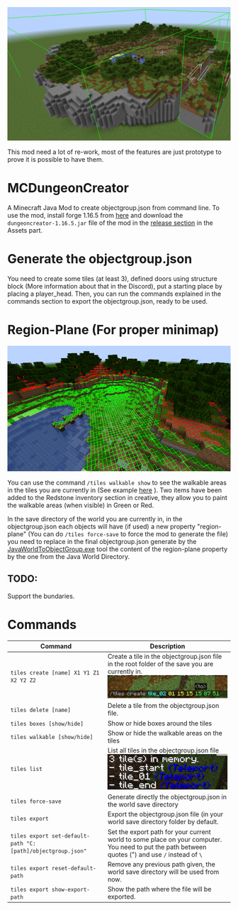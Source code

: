 ![alt text](https://github.com/DungeonsModding/MCDungeonCreator/blob/main/screenshots/tiles_show.png)

This mod need a lot of re-work, most of the features are just prototype to prove it is possible to have them.

# MCDungeonCreator
 A Minecraft Java Mod to create objectgroup.json from command line. To use the mod, install forge 1.16.5 from [here](https://files.minecraftforge.net/net/minecraftforge/forge/index_1.16.5.html) and download the `dungeoncreator-1.16.5.jar` file of the mod in the [release section](https://github.com/DungeonsModding/MCDungeonCreator/releases/latest) in the Assets part.
 
# Generate the objectgroup.json

You need to create some tiles (at least 3), defined doors using structure block (More information about that in the Discord), put a starting place by placing a player_head.
Then, you can run the commands explained in the commands section to export the objectgroup.json, ready to be used.
 
# Region-Plane (For proper minimap)
![alt text](https://github.com/DungeonsModding/MCDungeonCreator/blob/main/screenshots/walkable_area.png)

You can use the command `/tiles walkable show` to see the walkable areas in the tiles you are currently in (See example [here](https://github.com/DungeonsModding/MCDungeonCreator/blob/main/screenshots/walkable_area.png) ).
Two items have been added to the Redstone inventory section in creative, they allow you to paint the walkable areas (when visible) in Green or Red.

In the save directory of the world you are currently in, in the objectgroup.json each objects will have (if used) a new property "region-plane" (You can do `/tiles force-save` to force the mod to generate the file) you need to replace in the final objectgroup.json generate by the [JavaWorldToObjectGroup.exe](https://github.com/Dokucraft/Dungeons-Mod-Kit/tree/master/Tools) tool the content of the region-plane property by the one from the Java World Directory.

## TODO:
Support the bundaries.
 
# Commands

| Command                                 	| Description                                                                                     	|
|-----------------------------------------	|-------------------------------------------------------------------------------------------------	|
| `tiles create [name] X1 Y1 Z1 X2 Y2 Z2` 	| Create a tile in the objectgroup.json file in the root folder of the save you are currently in. ![alt text](https://github.com/DungeonsModding/MCDungeonCreator/blob/main/screenshots/tiles_create.png) 	|
| `tiles delete [name]`                   	| Delete a tile from the objectgroup.json file.                                                    	|
| `tiles boxes [show/hide]`               	| Show or hide boxes around the tiles                                                                     	|
| `tiles walkable [show/hide]`               	| Show or hide the walkable areas on the tiles                                                   	|
| `tiles list`                            	| List all tiles in the objectgroup.json file ![alt text](https://github.com/DungeonsModding/MCDungeonCreator/blob/main/screenshots/tiles_list.png)                                                    	|
| `tiles force-save`               	| Generate directly the objectgroup.json in the world save directory                                                                     	|
| `tiles export`               	| Export the objectgroup.json file (in your world save directory folder by default.                      	|
| `tiles export set-default-path "C:[path]/objectgroup.json"`               	| Set the export path for your current world to some place on your computer. You need to put the path between quotes (") and use `/` instead of `\`                      	|
| `tiles export reset-default-path`               	| Remove any previous path given, the world save directory will be used from now.                      	|
| `tiles export show-export-path`               	| Show the path where the file will be exported.                      	|



